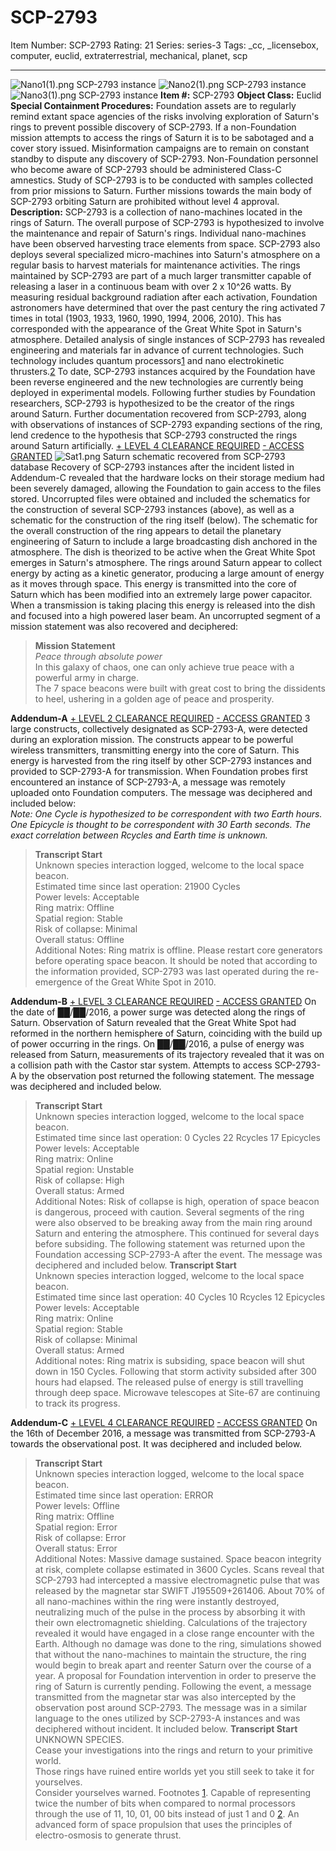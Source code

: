 # SCP-2793
Item Number: SCP-2793
Rating: 21
Series: series-3
Tags: _cc, _licensebox, computer, euclid, extraterrestrial, mechanical, planet, scp

---

![Nano1\(1\).png](https://scp-wiki.wdfiles.com/local--files/scp-2793/Nano1\(1\).png)
SCP-2793 instance
![Nano2\(1\).png](https://scp-wiki.wdfiles.com/local--files/scp-2793/Nano2\(1\).png)
SCP-2793 instance
![Nano3\(1\).png](https://scp-wiki.wdfiles.com/local--files/scp-2793/Nano3\(1\).png)
SCP-2793 instance
**Item #:** SCP-2793
**Object Class:** Euclid
**Special Containment Procedures:** Foundation assets are to regularly remind extant space agencies of the risks involving exploration of Saturn's rings to prevent possible discovery of SCP-2793. If a non-Foundation mission attempts to access the rings of Saturn it is to be sabotaged and a cover story issued. Misinformation campaigns are to remain on constant standby to dispute any discovery of SCP-2793. Non-Foundation personnel who become aware of SCP-2793 should be administered Class-C amnestics.
Study of SCP-2793 is to be conducted with samples collected from prior missions to Saturn. Further missions towards the main body of SCP-2793 orbiting Saturn are prohibited without level 4 approval.
**Description:** SCP-2793 is a collection of nano-machines located in the rings of Saturn. The overall purpose of SCP-2793 is hypothesized to involve the maintenance and repair of Saturn's rings. Individual nano-machines have been observed harvesting trace elements from space. SCP-2793 also deploys several specialized micro-machines into Saturn's atmosphere on a regular basis to harvest materials for maintenance activities.
The rings maintained by SCP-2793 are part of a much larger transmitter capable of releasing a laser in a continuous beam with over 2 x 10^26 watts. By measuring residual background radiation after each activation, Foundation astronomers have determined that over the past century the ring activated 7 times in total (1903, 1933, 1960, 1990, 1994, 2006, 2010). This has corresponded with the appearance of the Great White Spot in Saturn's atmosphere.
Detailed analysis of single instances of SCP-2793 has revealed engineering and materials far in advance of current technologies. Such technology includes quantum processors[1](javascript:;) and nano electrokinetic thrusters.[2](javascript:;) To date, SCP-2793 instances acquired by the Foundation have been reverse engineered and the new technologies are currently being deployed in experimental models.
Following further studies by Foundation researchers, SCP-2793 is hypothesized to be the creator of the rings around Saturn. Further documentation recovered from SCP-2793, along with observations of instances of SCP-2793 expanding sections of the ring, lend credence to the hypothesis that SCP-2793 constructed the rings around Saturn artificially.
[\+ LEVEL 4 CLEARANCE REQUIRED](javascript:;)
[\- ACCESS GRANTED](javascript:;)
![Sat1.png](https://scp-wiki.wdfiles.com/local--files/scp-2793/Sat1.png)
Saturn schematic recovered from SCP-2793 database
Recovery of SCP-2793 instances after the incident listed in Addendum-C revealed that the hardware locks on their storage medium had been severely damaged, allowing the Foundation to gain access to the files stored. Uncorrupted files were obtained and included the schematics for the construction of several SCP-2793 instances (above), as well as a schematic for the construction of the ring itself (below).
The schematic for the overall construction of the ring appears to detail the planetary engineering of Saturn to include a large broadcasting dish anchored in the atmosphere. The dish is theorized to be active when the Great White Spot emerges in Saturn's atmosphere. The rings around Saturn appear to collect energy by acting as a kinetic generator, producing a large amount of energy as it moves through space. This energy is transmitted into the core of Saturn which has been modified into an extremely large power capacitor. When a transmission is taking placing this energy is released into the dish and focused into a high powered laser beam.
An uncorrupted segment of a mission statement was also recovered and deciphered:
> **Mission Statement**  
>  _Peace through absolute power_  
>  In this galaxy of chaos, one can only achieve true peace with a powerful army in charge.  
>  The 7 space beacons were built with great cost to bring the dissidents to heel, ushering in a golden age of peace and prosperity.
  
**Addendum-A**
[\+ LEVEL 2 CLEARANCE REQUIRED](javascript:;)
[\- ACCESS GRANTED](javascript:;)
3 large constructs, collectively designated as SCP-2793-A, were detected during an exploration mission. The constructs appear to be powerful wireless transmitters, transmitting energy into the core of Saturn. This energy is harvested from the ring itself by other SCP-2793 instances and provided to SCP-2793-A for transmission.
When Foundation probes first encountered an instance of SCP-2793-A, a message was remotely uploaded onto Foundation computers. The message was deciphered and included below:  
_Note: One Cycle is hypothesized to be correspondent with two Earth hours. One Epicycle is thought to be correspondent with 30 Earth seconds. The exact correlation between Rcycles and Earth time is unknown._
> **Transcript Start**  
>  Unknown species interaction logged, welcome to the local space beacon.  
>  Estimated time since last operation: 21900 Cycles  
>  Power levels: Acceptable  
>  Ring matrix: Offline  
>  Spatial region: Stable  
>  Risk of collapse: Minimal  
>  Overall status: Offline  
>  Additional Notes: Ring matrix is offline. Please restart core generators before operating space beacon.
It should be noted that according to the information provided, SCP-2793 was last operated during the re-emergence of the Great White Spot in 2010.
  
**Addendum-B**
[\+ LEVEL 3 CLEARANCE REQUIRED](javascript:;)
[\- ACCESS GRANTED](javascript:;)
On the date of ██/██/2016, a power surge was detected along the rings of Saturn. Observation of Saturn revealed that the Great White Spot had reformed in the northern hemisphere of Saturn, coinciding with the build up of power occurring in the rings. On ██/██/2016, a pulse of energy was released from Saturn, measurements of its trajectory revealed that it was on a collision path with the Castor star system. Attempts to access SCP-2793-A by the observation post returned the following statement. The message was deciphered and included below.
> **Transcript Start**  
>  Unknown species interaction logged, welcome to the local space beacon.  
>  Estimated time since last operation: 0 Cycles 22 Rcycles 17 Epicycles  
>  Power levels: Acceptable  
>  Ring matrix: Online  
>  Spatial region: Unstable  
>  Risk of collapse: High  
>  Overall status: Armed  
>  Additional Notes: Risk of collapse is high, operation of space beacon is dangerous, proceed with caution.
Several segments of the ring were also observed to be breaking away from the main ring around Saturn and entering the atmosphere. This continued for several days before subsiding. The following statement was returned upon the Foundation accessing SCP-2793-A after the event. The message was deciphered and included below.
> **Transcript Start**  
>  Unknown species interaction logged, welcome to the local space beacon.  
>  Estimated time since last operation: 40 Cycles 10 Rcycles 12 Epicycles  
>  Power levels: Acceptable  
>  Ring matrix: Online  
>  Spatial region: Stable  
>  Risk of collapse: Minimal  
>  Overall status: Armed  
>  Additional notes: Ring matrix is subsiding, space beacon will shut down in 150 Cycles.
Following that storm activity subsided after 300 hours had elapsed. The released pulse of energy is still travelling through deep space. Microwave telescopes at Site-67 are continuing to track its progress.
  
**Addendum-C**
[\+ LEVEL 4 CLEARANCE REQUIRED](javascript:;)
[\- ACCESS GRANTED](javascript:;)
On the 16th of December 2016, a message was transmitted from SCP-2793-A towards the observational post. It was deciphered and included below.
> **Transcript Start**  
>  Unknown species interaction logged, welcome to the local space beacon.  
>  Estimated time since last operation: ERROR  
>  Power levels: Offline  
>  Ring matrix: Offline  
>  Spatial region: Error  
>  Risk of collapse: Error  
>  Overall status: Error  
>  Additional Notes: Massive damage sustained. Space beacon integrity at risk, complete collapse estimated in 3600 Cycles.
Scans reveal that SCP-2793 had intercepted a massive electromagnetic pulse that was released by the magnetar star SWIFT J195509+261406. About 70% of all nano-machines within the ring were instantly destroyed, neutralizing much of the pulse in the process by absorbing it with their own electromagnetic shielding. Calculations of the trajectory revealed it would have engaged in a close range encounter with the Earth.
Although no damage was done to the ring, simulations showed that without the nano-machines to maintain the structure, the ring would begin to break apart and reenter Saturn over the course of a year. A proposal for Foundation intervention in order to preserve the ring of Saturn is currently pending.
Following the event, a message transmitted from the magnetar star was also intercepted by the observation post around SCP-2793. The message was in a similar language to the ones utilized by SCP-2793-A instances and was deciphered without incident. It included below.
> **Transcript Start**  
>  UNKNOWN SPECIES.  
>  Cease your investigations into the rings and return to your primitive world.  
>  Those rings have ruined entire worlds yet you still seek to take it for yourselves.  
>  Consider yourselves warned.
Footnotes
[1](javascript:;). Capable of representing twice the number of bits when compared to normal processors through the use of 11, 10, 01, 00 bits instead of just 1 and 0
[2](javascript:;). An advanced form of space propulsion that uses the principles of electro-osmosis to generate thrust.